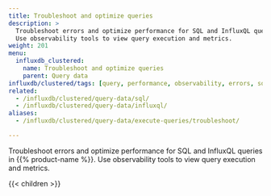```yaml
---
title: Troubleshoot and optimize queries
description: >
  Troubleshoot errors and optimize performance for SQL and InfluxQL queries in InfluxDB.
  Use observability tools to view query execution and metrics.
weight: 201
menu:
  influxdb_clustered:
    name: Troubleshoot and optimize queries
    parent: Query data
influxdb/clustered/tags: [query, performance, observability, errors, sql, influxql]
related:
  - /influxdb/clustered/query-data/sql/
  - /influxdb/clustered/query-data/influxql/
aliases:
  - /influxdb/clustered/query-data/execute-queries/troubleshoot/

---
```


Troubleshoot errors and optimize performance for SQL and InfluxQL queries in {{% product-name %}}.
Use observability tools to view query execution and metrics.

{{< children >}}
